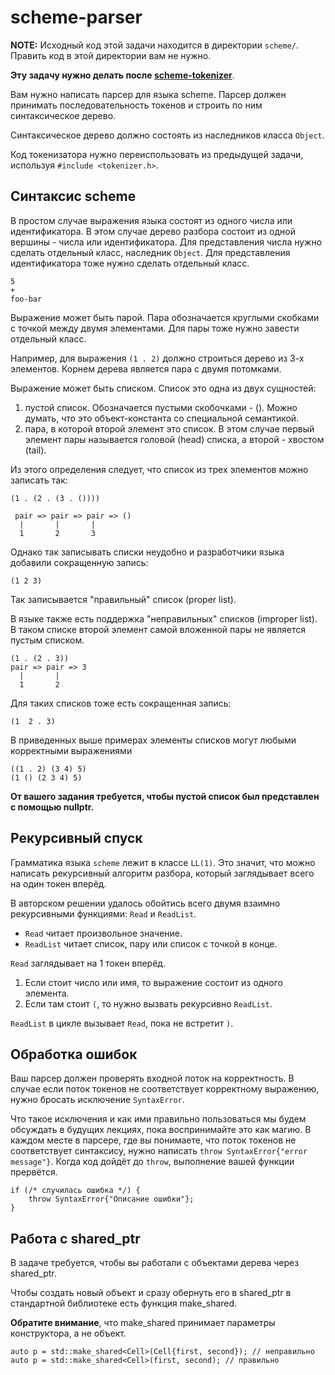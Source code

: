 # scheme-parser

**NOTE:** Исходный код этой задачи находится в директории `scheme/`. Править код в этой директории вам не нужно.

**Эту задачу нужно делать после [scheme-tokenizer](https://gitlab.com/slon/shad-cpp0/tree/master/scheme-tokenizer)**.

Вам нужно написать парсер для языка scheme. Парсер должен принимать
последовательность токенов и строить по ним синтаксическое дерево.

Синтаксическое дерево должно состоять из наследников класса `Object`.

Код токенизатора нужно переиспользовать из предыдущей задачи, используя `#include <tokenizer.h>`.

## Синтаксис scheme

В простом случае выражения языка состоят из одного числа или идентификатора.
В этом случае дерево разбора состоит из одной вершины - числа или идентификатора.
Для представления числа нужно сделать отдельный класс, наследник `Object`.
Для представления идентификатора тоже нужно сделать отдельный класс.

```
5
+
foo-bar
```

Выражение может быть парой. Пара обозначается круглыми скобками с точкой
между двумя элементами. Для пары тоже нужно завести отдельный класс.

Например, для выражения `(1 . 2)` должно строиться дерево из 3-х элементов.
Корнем дерева является пара с двумя потомками.

Выражение может быть списком.
Список это одна из двух сущностей:
1. пустой список. Обозначается пустыми скобочками - (). Можно думать, что это объект-константа со специальной семантикой.
2. пара, в которой второй элемент это список. В этом случае первый элемент пары называется головой (head) списка, а второй - хвостом (tail).

Из этого определения следует, что список из трех элементов можно записать так:
```
(1 . (2 . (3 . ())))

 pair => pair => pair => ()
  |       |       |
  1       2       3
```
Однако так записывать списки неудобно и разработчики языка добавили сокращенную запись:
```
(1 2 3)
```
Так записывается "правильный" список (proper list). 

В языке также есть поддержка "неправильных" списков (improper list).
В таком списке второй элемент самой вложенной пары не является пустым списком.
```
(1 . (2 . 3))
pair => pair => 3
  |       |
  1       2
```
Для таких списков тоже есть сокращенная запись:
```
(1  2 . 3)
```

В приведенных выше примерах элементы списков могут любыми корректными выражениями
```
((1 . 2) (3 4) 5)
(1 () (2 3 4) 5)
```

**От вашего задания требуется, чтобы пустой список был представлен с помощью nullptr.**


## Рекурсивный спуск

Грамматика языка `scheme` лежит в классе `LL(1)`. Это значит, что можно
написать рекурсивный алгоритм разбора, который заглядывает всего на один токен
вперёд.

В авторском решении удалось обойтись всего двумя взаимно рекурсивными функциями:
`Read` и `ReadList`.

 - `Read` читает произвольное значение.
 - `ReadList` читает список, пару или список с точкой в конце.

`Read` заглядывает на 1 токен вперёд.
  1. Если стоит число или имя, то выражение состоит из одного элемента.
  2. Если там стоит `(`, то нужно вызвать рекурсивно `ReadList`.

`ReadList` в цикле вызывает `Read`, пока не встретит `)`.

## Обработка ошибок

Ваш парсер должен проверять входной поток на корректность. В случае
если поток токенов не соответствует корректному выражению, нужно бросать
исключение `SyntaxError`.

Что такое исключения и как ими правильно пользоваться мы будем обсуждать
в будущих лекциях, пока воспринимайте это как магию. В каждом месте
в парсере, где вы понимаете, что поток токенов не соответствует синтаксису,
нужно написать `throw SyntaxError{"error message"}`. Когда код дойдёт до
`throw`, выполнение вашей функции прервётся.

```
if (/* случилась ошибка */) {
    throw SyntaxError{"Описание ошибки"};
}
```

## Pабота с shared_ptr

В задаче требуется, чтобы вы работали с объектами дерева через shared_ptr.

Чтобы создать новый объект и сразу обернуть его в shared_ptr в стандартной библиотеке
есть функция make_shared.

**Обратите внимание**, что make_shared принимает параметры конструктора, а не объект.

```
auto p = std::make_shared<Cell>(Cell{first, second}); // неправильно
auto p = std::make_shared<Cell>(first, second); // правильно
```

